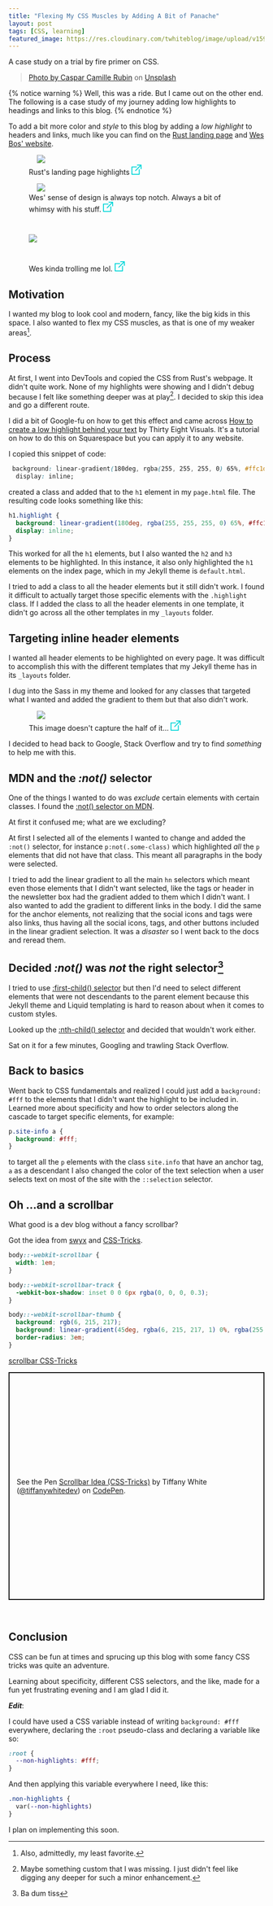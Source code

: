 ```yaml
---
title: "Flexing My CSS Muscles by Adding A Bit of Panache"
layout: post
tags: [CSS, learning]
featured_image: https://res.cloudinary.com/twhiteblog/image/upload/v1593056621/css_qnvo1r.jpg
---
```


A case study on a trial by fire primer on CSS.

> [Photo by Caspar Camille Rubin](https://unsplash.com/@casparrubin?utm_source=unsplash&amp;utm_medium=referral&amp;utm_content=creditCopyText) on [Unsplash](/s/photos/css?utm_source=unsplash&amp;utm_medium=referral&amp;utm_content=creditCopyText)


{% notice warning %}
 Well, this was a ride. But I came out on the other end. The following is a case study of my journey adding low highlights to headings and links to this blog.
{% endnotice %}

To add a bit more color and *style* to this blog by adding a *low highlight* to headers and links, much like you can find on the [Rust landing page](https://www.rust-lang.org/) and [Wes Bos' website](https://wesbos.com/).

<figure>
    <img style="align-center" src="https://res.cloudinary.com/twhiteblog/image/upload/v1592438002/rust_nqwlto.png" />
    <figcaption class="caption-text">
       Rust's landing page highlights
       <a href="https://res.cloudinary.com/twhiteblog/image/upload/v1592438002/rust_nqwlto.png">
          <svg width="20px" height="20px" viewBox="0 0 20 20" version="1.1" xmlns="http://www.w3.org/2000/svg" xmlns:xlink="http://www.w3.org/1999/xlink" fill="#06d7d9">
            <path d="M19.0536842,0 L11.7951267,0 C11.2940351,0 10.8877973,0.40703125 10.8877973,0.909101562 C10.8877973,1.41117187 11.2940351,1.81820312 11.7951267,1.81820312 L16.8632359,1.81820312 L7.52432749,11.1753906 C7.16998051,11.5304297 7.16998051,12.1059766 7.52432749,12.4610156 C7.7014425,12.6385156 7.93364522,12.7272656 8.16584795,12.7272656 C8.39805068,12.7272656 8.6302924,12.6385547 8.80744639,12.4609766 L18.1463938,3.10382812 L18.1463938,8.18183594 C18.1463938,8.68390625 18.5526316,9.0909375 19.0537232,9.0909375 C19.5548148,9.0909375 19.9610526,8.68390625 19.9610526,8.18183594 L19.9610526,0.909101562 C19.9610136,0.40703125 19.5547758,0 19.0536842,0 Z" id="Shape"></path>
            <path d="M15.4244055,9.09089844 C14.9233138,9.09089844 14.517076,9.49792969 14.517076,10 L14.517076,18.1818359 L1.81461988,18.1818359 L1.81461988,5.45453125 L9.98050682,5.45453125 C10.4815984,5.45453125 10.8878363,5.0475 10.8878363,4.54542969 C10.8878363,4.04335938 10.4815984,3.63636719 9.98050682,3.63636719 L0.907329435,3.63636719 C0.406237817,3.63636719 0,4.04339844 0,4.54546875 L0,19.0909375 C0,19.5929688 0.406237817,20 0.907329435,20 L15.4244444,20 C15.9255361,20 16.3317739,19.5929688 16.3317739,19.0908984 L16.3317739,10 C16.3317349,9.49792969 15.9254971,9.09089844 15.4244055,9.09089844 Z" id="Shape"></path>
        </svg>
       </a>
    </figcaption>
</figure>

<figure>
    <img class="align-center" src="https://res.cloudinary.com/twhiteblog/image/upload/v1592438001/wes_ve1f3l.png" />
    <figcaption class="caption-text">
       Wes' sense of design is always top notch. Always a bit of whimsy with his stuff.
       <a href="https://res.cloudinary.com/twhiteblog/image/upload/v1592438001/wes_ve1f3l.png">
          <svg width="20px" height="20px" viewBox="0 0 20 20" version="1.1" xmlns="http://www.w3.org/2000/svg" xmlns:xlink="http://www.w3.org/1999/xlink" fill="#06d7d9">
            <path d="M19.0536842,0 L11.7951267,0 C11.2940351,0 10.8877973,0.40703125 10.8877973,0.909101562 C10.8877973,1.41117187 11.2940351,1.81820312 11.7951267,1.81820312 L16.8632359,1.81820312 L7.52432749,11.1753906 C7.16998051,11.5304297 7.16998051,12.1059766 7.52432749,12.4610156 C7.7014425,12.6385156 7.93364522,12.7272656 8.16584795,12.7272656 C8.39805068,12.7272656 8.6302924,12.6385547 8.80744639,12.4609766 L18.1463938,3.10382812 L18.1463938,8.18183594 C18.1463938,8.68390625 18.5526316,9.0909375 19.0537232,9.0909375 C19.5548148,9.0909375 19.9610526,8.68390625 19.9610526,8.18183594 L19.9610526,0.909101562 C19.9610136,0.40703125 19.5547758,0 19.0536842,0 Z" id="Shape"></path>
            <path d="M15.4244055,9.09089844 C14.9233138,9.09089844 14.517076,9.49792969 14.517076,10 L14.517076,18.1818359 L1.81461988,18.1818359 L1.81461988,5.45453125 L9.98050682,5.45453125 C10.4815984,5.45453125 10.8878363,5.0475 10.8878363,4.54542969 C10.8878363,4.04335938 10.4815984,3.63636719 9.98050682,3.63636719 L0.907329435,3.63636719 C0.406237817,3.63636719 0,4.04339844 0,4.54546875 L0,19.0909375 C0,19.5929688 0.406237817,20 0.907329435,20 L15.4244444,20 C15.9255361,20 16.3317739,19.5929688 16.3317739,19.0908984 L16.3317739,10 C16.3317349,9.49792969 15.9254971,9.09089844 15.4244055,9.09089844 Z" id="Shape"></path>
        </svg>
       </a>
    </figcaption>
</figure>

<figure>
    <img style="margin: 10px auto 20px; display: block;" src="https://res.cloudinary.com/twhiteblog/image/upload/c_scale,h_425/v1592438001/lol_hoygea.png" />
    <figcaption class="caption-text">
       Wes kinda trolling me lol.
       <a class="align-center" href="https://res.cloudinary.com/twhiteblog/image/upload/c_scale,h_425/v1592438001/lol_hoygea.png">
          <svg width="20px" height="20px" viewBox="0 0 20 20" version="1.1" xmlns="http://www.w3.org/2000/svg" xmlns:xlink="http://www.w3.org/1999/xlink" fill="#06d7d9">
            <path d="M19.0536842,0 L11.7951267,0 C11.2940351,0 10.8877973,0.40703125 10.8877973,0.909101562 C10.8877973,1.41117187 11.2940351,1.81820312 11.7951267,1.81820312 L16.8632359,1.81820312 L7.52432749,11.1753906 C7.16998051,11.5304297 7.16998051,12.1059766 7.52432749,12.4610156 C7.7014425,12.6385156 7.93364522,12.7272656 8.16584795,12.7272656 C8.39805068,12.7272656 8.6302924,12.6385547 8.80744639,12.4609766 L18.1463938,3.10382812 L18.1463938,8.18183594 C18.1463938,8.68390625 18.5526316,9.0909375 19.0537232,9.0909375 C19.5548148,9.0909375 19.9610526,8.68390625 19.9610526,8.18183594 L19.9610526,0.909101562 C19.9610136,0.40703125 19.5547758,0 19.0536842,0 Z" id="Shape"></path>
            <path d="M15.4244055,9.09089844 C14.9233138,9.09089844 14.517076,9.49792969 14.517076,10 L14.517076,18.1818359 L1.81461988,18.1818359 L1.81461988,5.45453125 L9.98050682,5.45453125 C10.4815984,5.45453125 10.8878363,5.0475 10.8878363,4.54542969 C10.8878363,4.04335938 10.4815984,3.63636719 9.98050682,3.63636719 L0.907329435,3.63636719 C0.406237817,3.63636719 0,4.04339844 0,4.54546875 L0,19.0909375 C0,19.5929688 0.406237817,20 0.907329435,20 L15.4244444,20 C15.9255361,20 16.3317739,19.5929688 16.3317739,19.0908984 L16.3317739,10 C16.3317349,9.49792969 15.9254971,9.09089844 15.4244055,9.09089844 Z" id="Shape"></path>
        </svg>
       </a>
    </figcaption>
</figure>

## Motivation

I wanted my blog to look cool and modern, fancy, like the big kids in this space. I also wanted to flex my CSS muscles, as that is one of my weaker areas[^1]. 

## Process
At first, I went into DevTools and copied the CSS from Rust's webpage. It didn't quite work. None of my highlights were showing and I didn't debug because I felt like something deeper was at play[^2]. I decided to skip this idea and go a different route.

I did a bit of Google-fu on how to get this effect and came across  [How to create a low highlight behind your text](https://thirtyeightvisuals.com/blog/low-highlight-heading-links-squarespace) by Thirty Eight Visuals. It's a tutorial on how to do this on Squarespace but you can apply it to any website.

I copied this snippet of code:

```css
 background: linear-gradient(180deg, rgba(255, 255, 255, 0) 65%, #ffc1d2 65%);
  display: inline;
```

created a class and added that to the `h1` element in my `page.html` file. The resulting code looks something like this:

```css
h1.highlight {
  background: linear-gradient(180deg, rgba(255, 255, 255, 0) 65%, #ffc1d2 65%);
  display: inline;
}
```

This worked for all the `h1` elements, but I also wanted the `h2` and `h3` elements to be highlighted. In this instance, it also only highlighted the `h1` elements on the index page, which in my Jekyll theme is `default.html`.

I tried to add a class to all the header elements but it still didn't work. I found it difficult to actually target those specific elements with the `.highlight` class. If I added the class to all the header elements in one template, it didn't go across all the other templates in my `_layouts` folder.

## Targeting inline header elements

I wanted all header elements to be highlighted on every page. It was difficult to accomplish this with the different templates that my Jekyll theme has in its `_layouts` folder.

I dug into the Sass in my theme and looked for any classes that targeted what I wanted and added the gradient to them but that also didn't work.

<figure>
    <img class="align-center" src="https://res.cloudinary.com/twhiteblog/image/upload/v1592438354/ugh_yrklef.png" />
    <figcaption class="caption-text">
       This image doesn't capture the half of it...
       <a href="https://res.cloudinary.com/twhiteblog/image/upload/v1592438354/ugh_yrklef.png">
          <svg width="20px" height="20px" viewBox="0 0 20 20" version="1.1" xmlns="http://www.w3.org/2000/svg" xmlns:xlink="http://www.w3.org/1999/xlink" fill="#06d7d9">
            <path d="M19.0536842,0 L11.7951267,0 C11.2940351,0 10.8877973,0.40703125 10.8877973,0.909101562 C10.8877973,1.41117187 11.2940351,1.81820312 11.7951267,1.81820312 L16.8632359,1.81820312 L7.52432749,11.1753906 C7.16998051,11.5304297 7.16998051,12.1059766 7.52432749,12.4610156 C7.7014425,12.6385156 7.93364522,12.7272656 8.16584795,12.7272656 C8.39805068,12.7272656 8.6302924,12.6385547 8.80744639,12.4609766 L18.1463938,3.10382812 L18.1463938,8.18183594 C18.1463938,8.68390625 18.5526316,9.0909375 19.0537232,9.0909375 C19.5548148,9.0909375 19.9610526,8.68390625 19.9610526,8.18183594 L19.9610526,0.909101562 C19.9610136,0.40703125 19.5547758,0 19.0536842,0 Z" id="Shape"></path>
            <path d="M15.4244055,9.09089844 C14.9233138,9.09089844 14.517076,9.49792969 14.517076,10 L14.517076,18.1818359 L1.81461988,18.1818359 L1.81461988,5.45453125 L9.98050682,5.45453125 C10.4815984,5.45453125 10.8878363,5.0475 10.8878363,4.54542969 C10.8878363,4.04335938 10.4815984,3.63636719 9.98050682,3.63636719 L0.907329435,3.63636719 C0.406237817,3.63636719 0,4.04339844 0,4.54546875 L0,19.0909375 C0,19.5929688 0.406237817,20 0.907329435,20 L15.4244444,20 C15.9255361,20 16.3317739,19.5929688 16.3317739,19.0908984 L16.3317739,10 C16.3317349,9.49792969 15.9254971,9.09089844 15.4244055,9.09089844 Z" id="Shape"></path>
        </svg>
       </a>
    </figcaption>
</figure>


I decided to head back to Google, Stack Overflow and try to find *something* to help me with this.

## MDN and the *:not()* selector

One of the things I wanted to do was *exclude* certain elements with certain classes. I found the  [:not() selector on MDN](https://developer.mozilla.org/en-US/docs/Web/CSS/:not).

At first it confused me; what are we excluding?

At first I selected all of the elements I wanted to change and added the `:not()` selector, for instance `p:not(.some-class)` which highlighted *all* the `p` elements that did not have that class. This meant all paragraphs in the body were selected.

I tried to add the linear gradient to all the main `hn` selectors which meant even those elements that I didn't want selected, like the tags or header in the newsletter box had the gradient added to them which I didn't want. I also wanted to add the gradient to different links in the body. I did the same for the anchor elements, not realizing that the social icons and tags were also links, thus having all the social icons, tags, and other buttons included in the linear gradient selection. It was a *disaster* so I went back to the docs and reread them.

## Decided *:not()* was *not* the right selector[^3]

I tried to use [:first-child() selector](https://developer.mozilla.org/en-US/docs/Web/CSS/:first-child) but then I'd need to select different elements that were not descendants to the parent element because this Jekyll theme and Liquid templating is hard to reason about when it comes to custom styles.

Looked up the [:nth-child() selector](https://developer.mozilla.org/en-US/docs/Web/CSS/:nth-child) and decided that wouldn't work either.

Sat on it for a few minutes, Googling and trawling Stack Overflow.

## Back to basics

Went back to CSS fundamentals and realized I could just add a `background: #fff` to the elements that I didn't want the highlight to be included in. Learned more about specificity and how to order selectors along the cascade to target specific elements, for example:

```css
p.site-info a {
  background: #fff;
}
``` 
to target all the `p` elements with the class `site.info` that have an anchor tag, `a` as a descendant I also changed the color of the text selection when a user selects text on most of the site with the `::selection` selector.

## Oh ...and a scrollbar

What good is a dev blog without a fancy scrollbar?

Got the idea from [swyx](https://swyx.io) and [CSS-Tricks](https://css-tricks.com).

```css
body::-webkit-scrollbar {
  width: 1em;
}

body::-webkit-scrollbar-track {
  -webkit-box-shadow: inset 0 0 6px rgba(0, 0, 0, 0.3);
}

body::-webkit-scrollbar-thumb {
  background: rgb(6, 215, 217);
  background: linear-gradient(45deg, rgba(6, 215, 217, 1) 0%, rgba(255, 193, 210, 1.00) 35%, rgba(6, 215, 217, 1) 100%);
  border-radius: 3em;
}
```

[scrollbar CSS-Tricks](https://css-tricks.com/almanac/properties/s/scrollbar/)

<p class="codepen" data-height="448" data-theme-id="22729" data-default-tab="html,result" data-user="tiffanywhitedev" data-slug-hash="BajppPj" data-preview="true" style="height: 448px; box-sizing: border-box; display: flex; align-items: center; justify-content: center; border: 2px solid; margin: 1em 0; padding: 1em;" data-pen-title="Scrollbar Idea (CSS-Tricks)">
  <span>See the Pen <a href="https://codepen.io/tiffanywhitedev/pen/BajppPj">
  Scrollbar Idea (CSS-Tricks)</a> by Tiffany White (<a href="https://codepen.io/tiffanywhitedev">@tiffanywhitedev</a>)
  on <a href="https://codepen.io">CodePen</a>.</span>
</p>
<script async src="https://static.codepen.io/assets/embed/ei.js"></script><br />

## Conclusion

CSS can be fun at times and sprucing up this blog with some fancy CSS tricks was quite an adventure.

Learning about specificity, different CSS selectors, and the like, made for a fun yet frustrating evening and I am glad I did it.

***Edit***: 

I could have used a CSS variable instead of writing `background: #fff` everywhere, declaring the `:root` pseudo-class and declaring a variable like so:

```css
:root {
  --non-highlights: #fff;
}
```

And then applying this variable everywhere I need, like this:

```css
.non-highlights {
  var(--non-highlights)
}
```

I plan on implementing this soon.

[^1]: Also, admittedly, my least favorite.
[^2]: Maybe something custom that I was missing. I just didn't feel like digging any deeper for such a minor enhancement.
[^3]: Ba dum tiss